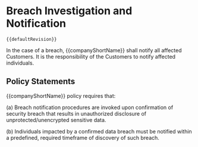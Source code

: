 # Breach Investigation and Notification

`{{defaultRevision}}`


In the case of a breach, {{companyShortName}} shall notify all affected
Customers. It is the responsibility of the Customers to notify affected
individuals.

## Policy Statements

{{companyShortName}} policy requires that:

(a) Breach notification procedures are invoked upon confirmation of security
breach that results in unauthorized disclosure of unprotected/unencrypted
sensitive data.

(b) Individuals impacted by a confirmed data breach must be notified within a predefined, required timeframe
of discovery of such breach.

